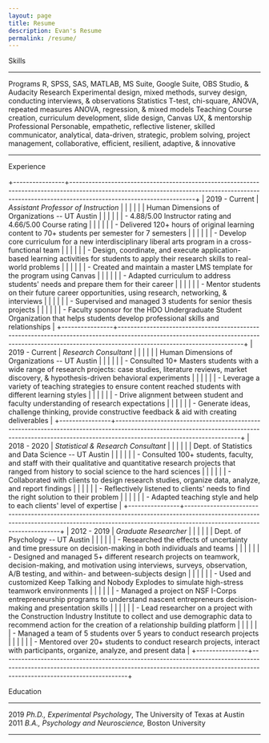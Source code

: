 ```yaml
---
layout: page
title: Resume
description: Evan's Resume
permalink: /resume/
---
```

Skills

  -------------- ---------------------------------------------------------------------------------------------------------------------------------------------------------------------------------------------------------
  Programs       R, SPSS, SAS, MATLAB, MS Suite, Google Suite, OBS Studio, & Audacity
  Research       Experimental design, mixed methods, survey design, conducting interviews, & observations
  Statistics     T-test, chi-square, ANOVA, repeated measures ANOVA, regression, & mixed models
  Teaching       Course creation, curriculum development, slide design, Canvas UX, & mentorship
  Professional   Personable, empathetic, reflective listener, skilled communicator, analytical, data-driven, strategic, problem solving, project management, collaborative, efficient, resilient, adaptive, & innovative
  -------------- ---------------------------------------------------------------------------------------------------------------------------------------------------------------------------------------------------------

Experience

+----------------+---------------------------------------------------------------------------------------------------------------------------------------------------------------------------------------------------+
| 2019 - Current | *Assistant Professor of Instruction*                                                                                                                                                              |
|                |                                                                                                                                                                                                   |
|                | Human Dimensions of Organizations -- UT Austin                                                                                                                                                    |
|                |                                                                                                                                                                                                   |
|                | -   4.88/5.00 Instructor rating and 4.66/5.00 Course rating                                                                                                                                       |
|                |                                                                                                                                                                                                   |
|                | -   Delivered 120+ hours of original learning content to 70+ students per semester for 7 semesters                                                                                                |
|                |                                                                                                                                                                                                   |
|                | -   Develop core curriculum for a new interdisciplinary liberal arts program in a cross-functional team                                                                                           |
|                |                                                                                                                                                                                                   |
|                | -   Design, coordinate, and execute application-based learning activities for students to apply their research skills to real-world problems                                                      |
|                |                                                                                                                                                                                                   |
|                | -   Created and maintain a master LMS template for the program using Canvas                                                                                                                       |
|                |                                                                                                                                                                                                   |
|                | -   Adapted curriculum to address students' needs and prepare them for their career                                                                                                               |
|                |                                                                                                                                                                                                   |
|                | -   Mentor students on their future career opportunities, using research, networking, & interviews                                                                                                |
|                |                                                                                                                                                                                                   |
|                | -   Supervised and managed 3 students for senior thesis projects                                                                                                                                  |
|                |                                                                                                                                                                                                   |
|                | -   Faculty sponsor for the HDO Undergraduate Student Organization that helps students develop professional skills and relationships                                                              |
+----------------+---------------------------------------------------------------------------------------------------------------------------------------------------------------------------------------------------+
| 2019 - Current | *Research Consultant*                                                                                                                                                                             |
|                |                                                                                                                                                                                                   |
|                | Human Dimensions of Organizations -- UT Austin                                                                                                                                                    |
|                |                                                                                                                                                                                                   |
|                | -   Consulted 10+ Masters students with a wide range of research projects: case studies, literature reviews, market discovery, & hypothesis-driven behavioral experiments                         |
|                |                                                                                                                                                                                                   |
|                | -   Leverage a variety of teaching strategies to ensure content reached students with different learning styles                                                                                   |
|                |                                                                                                                                                                                                   |
|                | -   Drive alignment between student and faculty understanding of research expectations                                                                                                            |
|                |                                                                                                                                                                                                   |
|                | -   Generate ideas, challenge thinking, provide constructive feedback & aid with creating deliverables                                                                                            |
+----------------+---------------------------------------------------------------------------------------------------------------------------------------------------------------------------------------------------+
| 2018 - 2020    | *Statistical & Research Consultant*                                                                                                                                                               |
|                |                                                                                                                                                                                                   |
|                | Dept. of Statistics and Data Science -- UT Austin                                                                                                                                                 |
|                |                                                                                                                                                                                                   |
|                | -   Consulted 100+ students, faculty, and staff with their qualitative and quantitative research projects that ranged from history to social science to the hard sciences                         |
|                |                                                                                                                                                                                                   |
|                | -   Collaborated with clients to design research studies, organize data, analyze, and report findings                                                                                             |
|                |                                                                                                                                                                                                   |
|                | -   Reflectively listened to clients' needs to find the right solution to their problem                                                                                                           |
|                |                                                                                                                                                                                                   |
|                | -   Adapted teaching style and help to each clients' level of expertise                                                                                                                           |
+----------------+---------------------------------------------------------------------------------------------------------------------------------------------------------------------------------------------------+
| 2012 - 2019    | *Graduate Researcher*                                                                                                                                                                             |
|                |                                                                                                                                                                                                   |
|                | Dept. of Psychology -- UT Austin                                                                                                                                                                  |
|                |                                                                                                                                                                                                   |
|                | -   Researched the effects of uncertainty and time pressure on decision-making in both individuals and teams                                                                                      |
|                |                                                                                                                                                                                                   |
|                | -   Designed and managed 5+ different research projects on teamwork, decision-making, and motivation using interviews, surveys, observation, A/B testing, and within- and between-subjects design |
|                |                                                                                                                                                                                                   |
|                | -   Used and customized Keep Talking and Nobody Explodes to simulate high-stress teamwork environments                                                                                            |
|                |                                                                                                                                                                                                   |
|                | -   Managed a project on NSF I-Corps entrepreneurship programs to understand nascent entrepreneurs decision-making and presentation skills                                                        |
|                |                                                                                                                                                                                                   |
|                | -   Lead researcher on a project with the Construction Industry Institute to collect and use demographic data to recommend action for the creation of a relationship building platform            |
|                |                                                                                                                                                                                                   |
|                | -   Managed a team of 5 students over 5 years to conduct research projects                                                                                                                        |
|                |                                                                                                                                                                                                   |
|                | -   Mentored over 20+ students to conduct research projects, interact with participants, organize, analyze, and present data                                                                      |
+----------------+---------------------------------------------------------------------------------------------------------------------------------------------------------------------------------------------------+

Education

  ------ ---------------------------------------------------------------------
  2019   *Ph.D., Experimental Psychology*, The University of Texas at Austin
  2011   *B.A., Psychology and Neuroscience,* Boston University
  ------ ---------------------------------------------------------------------

